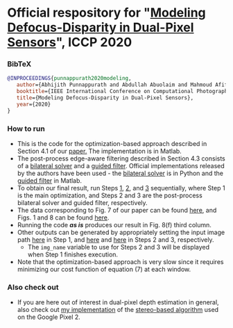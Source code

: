 # Official respository for "[Modeling Defocus-Disparity in Dual-Pixel Sensors](https://abhijithpunnappurath.github.io/ICCP2020.pdf)", ICCP 2020

### BibTeX
```BibTeX
@INPROCEEDINGS{punnappurath2020modeling,
   author={Abhijith Punnappurath and Abdullah Abuolaim and Mahmoud Afifi and Michael S. Brown},
   booktitle={IEEE International Conference on Computational Photography (ICCP)}, 
   title={Modeling Defocus-Disparity in Dual-Pixel Sensors}, 
   year={2020}
}
```
### How to run
 - This is the code for the optimization-based approach described in Section 4.1 of our [paper.](https://abhijithpunnappurath.github.io/ICCP2020.pdf) The implementation is in Matlab.   
 - The post-process edge-aware filtering described in Section 4.3 consists of a [bilateral solver](https://arxiv.org/abs/1511.03296) and a [guided filter](http://kaiminghe.com/publications/eccv10guidedfilter.pdf). Official implementations released by the authors have been used - the [bilateral solver](https://github.com/poolio/bilateral_solver) is in Python and the [guided filter](http://kaiminghe.com/eccv10/) in Matlab.
 - To obtain our final result, run Steps [1](./Step1_optimization.m), [2](./Step2_bilateral_solver.py), and [3](./Step3_guided_filter.m) sequentially, where Step 1 is the main optimization, and Steps 2 and 3 are the post-process bilateral solver and guided filter, respectively.
 - The data corresponding to Fig. 7 of our paper can be found [here](./Quantitative), and Figs. 1 and 8 can be found [here](./Qualitative).
 - Running the code **_as is_** produces our result in Fig. 8(f) third column.
 - Other outputs can be generated by appropriately setting the input image path [here](./Step1_optimization.m#L25-L28) in Step 1, and [here](./Step2_bilateral_solver.py#L165-L166) and [here](./Step3_guided_filter.m#L15-L16) in Steps 2 and 3, respectively.
    - The ```img_name``` variable to use for Steps 2 and 3 will be displayed when Step 1 finishes execution.
 - Note that the optimization-based approach is very slow since it requires minimizing our cost function of equation (7) at each window.
 
 ### Also check out
  - If you are here out of interest in dual-pixel depth estimation in general, also check out [my implementation](https://github.com/abhijithpunnappurath/dual-pixel-stereo-disparity) of the [stereo-based algorithm](https://arxiv.org/abs/1806.04171) used on the Google Pixel 2.

